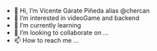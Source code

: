 - 👋 Hi, I’m Vicente Gárate Piñeda alias @chercan
- 👀 I’m interested in videoGame and backend
- 🌱 I’m currently learning 
- 💞️ I’m looking to collaborate on ...
- 📫 How to reach me ...

<!---
chercan/chercan is a ✨ special ✨ repository because its `README.md` (this file) appears on your GitHub profile.
You can click the Preview link to take a look at your changes.
--->
